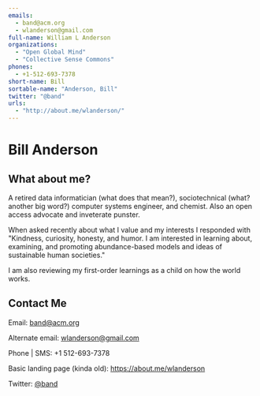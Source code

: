 ```yaml
---
emails: 
  - band@acm.org
  - wlanderson@gmail.com
full-name: William L Anderson
organizations: 
  - "Open Global Mind"
  - "Collective Sense Commons"
phones:
  - +1-512-693-7378
short-name: Bill
sortable-name: "Anderson, Bill"
twitter: "@band"
urls: 
  - "http://about.me/wlanderson/"
---
```

# Bill Anderson

## What about me?
A retired data informatician (what does that mean?), sociotechnical (what? another big word?) computer systems engineer, and chemist. Also an open access advocate and inveterate punster.

When asked recently about what I value and my interests I responded with "Kindness, curiosity, honesty, and humor. I am interested in learning about, examining, and promoting abundance-based models and ideas of sustainable human societies."

I am also reviewing my first-order learnings as a child on how the world works.

## Contact Me

Email: band@acm.org

Alternate email: wlanderson@gmail.com

Phone | SMS: +1 512-693-7378

Basic landing page (kinda old): https://about.me/wlanderson

Twitter: [@band](https://twitter.com/band)

